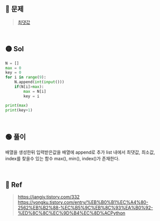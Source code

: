 ## 🔴 문제
> [최댓값](https://www.acmicpc.net/problem/2562)

<br/>

## 🟡 Sol
```python
N = []
max = 0
key = 0
for i in range(9):
    N.append(int(input()))
    if(N[i]>max):
        max = N[i]
        key = i

print(max)
print(key+1)
```
<br/>

## 🟢 풀이
배열을 생성한뒤 입력받은값을 배열에 append로 추가
list 내에서 최댓값, 최소값, index를 찾을수 있는 함수
max(), min(), index()가 존재한다.


<br/>

## 🔵 Ref
> https://jangjy.tistory.com/332
https://yongku.tistory.com/entry/%EB%B0%B1%EC%A4%80-2562%EB%B2%88-%EC%B5%9C%EB%8C%93%EA%B0%92-%ED%8C%8C%EC%9D%B4%EC%8D%ACPython